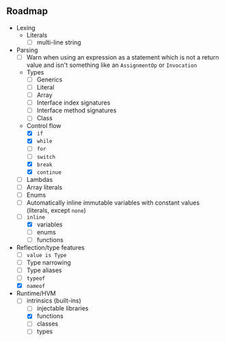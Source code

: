 ## Roadmap
- Lexing
  - Literals
    - [ ] multi-line string
- Parsing
  - [ ] Warn when using an expression as a statement which is not a return value and isn't something like an `AssignmentOp` or `Invocation`
  - Types
    - [ ] Generics
    - [ ] Literal
    - [ ] Array
    - [ ] Interface index signatures
    - [ ] Interface method signatures
    - [ ] Class
  - Control flow
    - [x] `if`
    - [x] `while`
    - [ ] `for`
    - [ ] `switch`
    - [x] `break`
    - [x] `continue`
  - [ ] Lambdas
  - [ ] Array literals
  - [ ] Enums
  - [ ] Automatically inline immutable variables with constant values (literals, except `none`)
  - [ ] `inline`
    - [x] variables 
    - [ ] enums
    - [ ] functions
- Reflection/type features
  - [ ] `value is Type` 
  - [ ] Type narrowing
  - [ ] Type aliases
  - [ ] `typeof`
  - [x] `nameof`
- Runtime/HVM
  - [ ] intrinsics (built-ins)
    - [ ] injectable libraries
    - [x] functions
    - [ ] classes
    - [ ] types